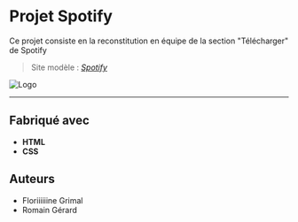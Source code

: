# Projet Spotify

Ce projet consiste en la reconstitution en équipe de la section "Télécharger" de Spotify
>Site modèle : *[Spotify](https://www.spotify.com/fr/download/windows/)*

![Logo](https://storage.googleapis.com/pr-newsroom-wp/1/2018/11/Spotify_Logo_CMYK_White.png)

-----------------------------------------------------------------------------------
## Fabriqué avec  
* __HTML__
* __CSS__

## Auteurs  
* Floriiiiiine Grimal
* Romain Gérard
